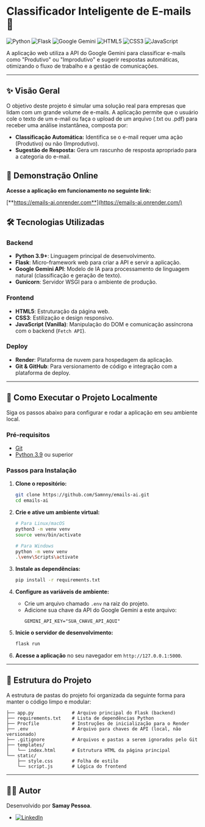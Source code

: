 # Classificador Inteligente de E-mails 🚀

![Python](https://img.shields.io/badge/Python-3.9+-blue?style=for-the-badge&logo=python)
![Flask](https://img.shields.io/badge/Flask-2.0+-black?style=for-the-badge&logo=flask)
![Google Gemini](https://img.shields.io/badge/Google_Gemini-AI-purple?style=for-the-badge&logo=google)
![HTML5](https://img.shields.io/badge/HTML5-E34F26?style=for-the-badge&logo=html5)
![CSS3](https://img.shields.io/badge/CSS3-1572B6?style=for-the-badge&logo=css3)
![JavaScript](https://img.shields.io/badge/JavaScript-F7DF1E?style=for-the-badge&logo=javascript)

A aplicação web utiliza a API do Google Gemini para classificar e-mails como "Produtivo" ou "Improdutivo" e sugerir respostas automáticas, otimizando o fluxo de trabalho e a gestão de comunicações.

---

## ✨ Visão Geral

O objetivo deste projeto é simular uma solução real para empresas que lidam com um grande volume de e-mails. A aplicação permite que o usuário cole o texto de um e-mail ou faça o upload de um arquivo (.txt ou .pdf) para receber uma análise instantânea, composta por:

* **Classificação Automática:** Identifica se o e-mail requer uma ação (Produtivo) ou não (Improdutivo).
* **Sugestão de Resposta:** Gera um rascunho de resposta apropriado para a categoria do e-mail.

## 🔗 Demonstração Online

**Acesse a aplicação em funcionamento no seguinte link:**

[**https://emails-ai.onrender.com**](https://emails-ai.onrender.com/)  

## 🛠️ Tecnologias Utilizadas

### Backend
* **Python 3.9+**: Linguagem principal de desenvolvimento.
* **Flask**: Micro-framework web para criar a API e servir a aplicação.
* **Google Gemini API**: Modelo de IA para processamento de linguagem natural (classificação e geração de texto).
* **Gunicorn**: Servidor WSGI para o ambiente de produção.

### Frontend
* **HTML5**: Estruturação da página web.
* **CSS3**: Estilização e design responsivo.
* **JavaScript (Vanilla)**: Manipulação do DOM e comunicação assíncrona com o backend (`Fetch API`).

### Deploy
* **Render**: Plataforma de nuvem para hospedagem da aplicação.
* **Git & GitHub**: Para versionamento de código e integração com a plataforma de deploy.

---

## 🚀 Como Executar o Projeto Localmente

Siga os passos abaixo para configurar e rodar a aplicação em seu ambiente local.

### Pré-requisitos
* [Git](https://git-scm.com/)
* [Python 3.9](https://www.python.org/) ou superior

### Passos para Instalação

1.  **Clone o repositório:**
    ```bash
    git clone https://github.com/Samnny/emails-ai.git
    cd emails-ai
    ```

2.  **Crie e ative um ambiente virtual:**
    ```bash
    # Para Linux/macOS
    python3 -m venv venv
    source venv/bin/activate

    # Para Windows
    python -m venv venv
    .\venv\Scripts\activate
    ```

3.  **Instale as dependências:**
    ```bash
    pip install -r requirements.txt
    ```

4.  **Configure as variáveis de ambiente:**
    * Crie um arquivo chamado `.env` na raiz do projeto.
    * Adicione sua chave da API do Google Gemini a este arquivo:
      ```
      GEMINI_API_KEY="SUA_CHAVE_API_AQUI"
      ```

5.  **Inicie o servidor de desenvolvimento:**
    ```bash
    flask run
    ```

6.  **Acesse a aplicação** no seu navegador em `http://127.0.0.1:5000`.

---

## 📁 Estrutura do Projeto
A estrutura de pastas do projeto foi organizada da seguinte forma para manter o código limpo e modular:

```
├── app.py              # Arquivo principal do Flask (backend)
├── requirements.txt    # Lista de dependências Python
├── Procfile            # Instruções de inicialização para o Render
├── .env                # Arquivo para chaves de API (local, não versionado)
├── .gitignore          # Arquivos e pastas a serem ignorados pelo Git
├── templates/
│   └── index.html      # Estrutura HTML da página principal
└── static/
    ├── style.css       # Folha de estilo
    └── script.js       # Lógica do frontend
```

---

## 👨‍💻 Autor

Desenvolvido por **Samay Pessoa**.

* [![LinkedIn](https://img.shields.io/badge/LinkedIn-0077B5?style=for-the-badge&logo=linkedin&logoColor=white)](https://www.linkedin.com/in/samay-pessoa/)
